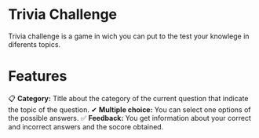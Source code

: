 # Trivia Challenge
Trivia challenge is a game in wich you can put to the test your knowlege in diferents topics.

# Features
📋 **Category:**  Title about the category of the current question that indicate the topic of the question.
✔  **Multiple choice:** You can select one options of the possible answers.
✅ **Feedback:** You get information about your correct and incorrect answers and the socore obtained.

